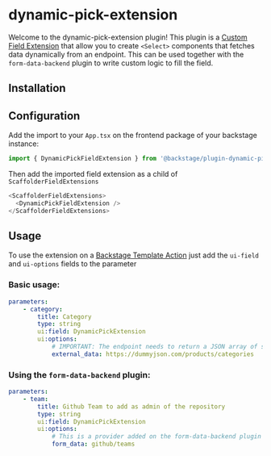 # dynamic-pick-extension

Welcome to the dynamic-pick-extension plugin! This plugin is a [Custom Field Extension](https://backstage.io/docs/features/software-templates/writing-custom-field-extensions) that allow you to create `<Select>` components that fetches data dynamically from an endpoint. This can be used together with the `form-data-backend` plugin to write custom logic to fill the field.

## Installation
<!-- TODO -->

## Configuration
Add the import to your `App.tsx` on the frontend package of your backstage instance:

```js
import { DynamicPickFieldExtension } from '@backstage/plugin-dynamic-pick-extension';
```

Then add the imported field extension as a child of `ScaffolderFieldExtensions`

```js
<ScaffolderFieldExtensions>
  <DynamicPickFieldExtension />
</ScaffolderFieldExtensions>
```

## Usage
To use the extension on a [Backstage Template Action](https://backstage.io/docs/features/software-templates/writing-templates) just add the `ui-field` and `ui-options` fields to the parameter

### Basic usage:
```yaml
parameters:
    - category:
        title: Category
        type: string
        ui:field: DynamicPickExtension
        ui:options:
            # IMPORTANT: The endpoint needs to return a JSON array of strings.
            external_data: https://dummyjson.com/products/categories
```

### Using the `form-data-backend` plugin:

```yaml
parameters:
    - team:
        title: Github Team to add as admin of the repository
        type: string
        ui:field: DynamicPickExtension
        ui:options:
            # This is a provider added on the form-data-backend plugin
            form_data: github/teams
```
